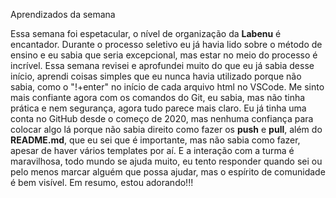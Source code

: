 Aprendizados da semana

Essa semana foi espetacular, o nível de organização da **Labenu** é encantador. Durante o processo seletivo eu já havia lido sobre o método de ensino e eu sabia que seria excepcional, mas estar no meio do processo é incrível. 
Essa semana revisei e aprofundei muito do que eu já sabia desse início, aprendi coisas simples que eu nunca havia utilizado porque não sabia, como o "!+enter" no início de cada arquivo html no VSCode. Me sinto mais confiante agora com os comandos do Git, eu sabia, mas não tinha prática e nem segurança, agora tudo parece mais claro. Eu já tinha uma conta no GitHub desde o começo de 2020, mas nenhuma confiança para colocar algo lá porque não sabia direito como fazer os **push** e **pull**, além do **README.md**, que eu sei que é importante, mas não sabia como fazer, apesar de haver vários templates por aí. E a interação com a turma é maravilhosa, todo mundo se ajuda muito, eu tento responder quando sei ou pelo menos marcar alguém que possa ajudar, mas o espírito de comunidade é bem visível. Em resumo, estou adorando!!!